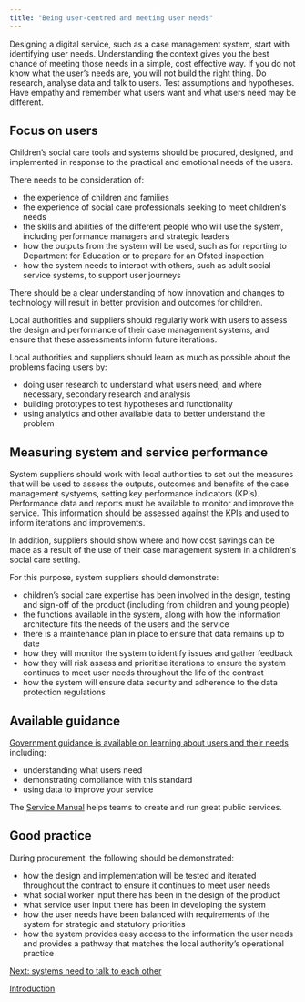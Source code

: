 ```yaml
---
title: "Being user-centred and meeting user needs"
---
```


Designing a digital service, such as a case management system, start with identifying user needs. Understanding the context gives you the best chance of meeting those needs in a simple, cost effective way. If you do not know what the user’s needs are, you will not build the right thing. Do research, analyse data and talk to users. Test assumptions and hypotheses. Have empathy and remember what users want and what users need may be different.

## Focus on users

Children’s social care tools and systems should be procured, designed, and implemented in response to the practical and emotional needs of the users.

There needs to be consideration of:

* the experience of children and families
* the experience of social care professionals seeking to meet children's needs
* the skills and abilities of the different people who will use the system, including performance managers and strategic leaders
* how the outputs from the system will be used, such as for reporting to Department for Education or to prepare for an Ofsted inspection
* how the system needs to interact with others, such as adult social service systems, to support user journeys

There should be a clear understanding of how innovation and changes to technology will result in better provision and outcomes for children.

Local authorities and suppliers should regularly work with users to assess the design and performance of their case management systems, and ensure that these assessments inform future iterations.

Local authorities and suppliers should learn as much as possible about the problems facing users by:

* doing user research to understand what users need, and where necessary, secondary research and analysis
* building prototypes to test hypotheses and functionality
* using analytics and other available data to better understand the problem

## Measuring system and service performance

System suppliers should work with local authorities to set out the measures that will be used to assess the outputs, outcomes and benefits of the case management systyems, setting key performance indicators (KPIs). Performance data and reports must be available to monitor and improve the service. This information should be assessed against the KPIs and used to inform iterations and improvements.

In addition, suppliers should show where and how cost savings can be made as a result of the use of their case management system in a children's social care setting.

For this purpose, system suppliers should demonstrate:

* children’s social care expertise has been involved in the design, testing and sign-off of the product (including from children and young people)
* the functions available in the system, along with how the information architecture fits the needs of the users and the service
* there is a maintenance plan in place to ensure that data remains up to date
* how they will monitor the system to identify issues and gather feedback
* how they will risk assess and prioritise iterations to ensure the system continues to meet user needs throughout the life of the contract
* how the system will ensure data security and adherence to the data protection regulations

## Available guidance

[Government guidance is available on learning about users and their needs](https://www.gov.uk/service-manual/user-research/start-by-learning-user-needs) including:

* understanding what users need
* demonstrating compliance with this standard
* using data to improve your service

The [Service Manual](https://www.gov.uk/service-manual) helps teams to create and run great public services.

## Good practice

During procurement, the following should be demonstrated: 

* how the design and implementation will be tested and iterated throughout the contract to ensure it continues to meet user needs
* what social worker input there has been in the design of the product
* what service user input there has been in developing the system
* how the user needs have been balanced with requirements of the system for strategic and statutory priorities
* how the system provides easy access to the information the user needs and provides a pathway that matches the local authority’s operational practice

[Next: systems need to talk to each other](/principle-2)

[Introduction](/index)
